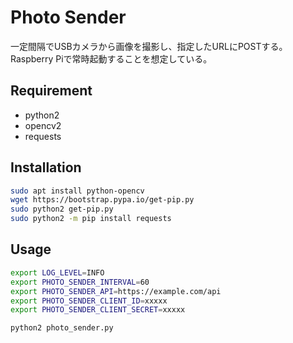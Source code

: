 # Photo Sender
一定間隔でUSBカメラから画像を撮影し、指定したURLにPOSTする。
Raspberry Piで常時起動することを想定している。

## Requirement
* python2
* opencv2
* requests

## Installation
```bash
sudo apt install python-opencv
wget https://bootstrap.pypa.io/get-pip.py
sudo python2 get-pip.py
sudo python2 -m pip install requests
```

## Usage
```bash
export LOG_LEVEL=INFO
export PHOTO_SENDER_INTERVAL=60
export PHOTO_SENDER_API=https://example.com/api
export PHOTO_SENDER_CLIENT_ID=xxxxx
export PHOTO_SENDER_CLIENT_SECRET=xxxxx

python2 photo_sender.py
```
